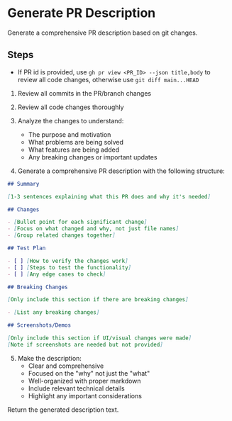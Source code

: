 # Generate PR Description

Generate a comprehensive PR description based on git changes.

## Steps

- If PR id is provided, use `gh pr view <PR_ID> --json title,body` to review all code changes, otherwise use `git diff main...HEAD`

1. Review all commits in the PR/branch changes
2. Review all code changes thoroughly
3. Analyze the changes to understand:
   - The purpose and motivation
   - What problems are being solved
   - What features are being added
   - Any breaking changes or important updates

4. Generate a comprehensive PR description with the following structure:

```markdown
## Summary

[1-3 sentences explaining what this PR does and why it's needed]

## Changes

- [Bullet point for each significant change]
- [Focus on what changed and why, not just file names]
- [Group related changes together]

## Test Plan

- [ ] [How to verify the changes work]
- [ ] [Steps to test the functionality]
- [ ] [Any edge cases to check]

## Breaking Changes

[Only include this section if there are breaking changes]

- [List any breaking changes]

## Screenshots/Demos

[Only include this section if UI/visual changes were made]
[Note if screenshots are needed but not provided]
```

5. Make the description:
   - Clear and comprehensive
   - Focused on the "why" not just the "what"
   - Well-organized with proper markdown
   - Include relevant technical details
   - Highlight any important considerations

Return the generated description text.
